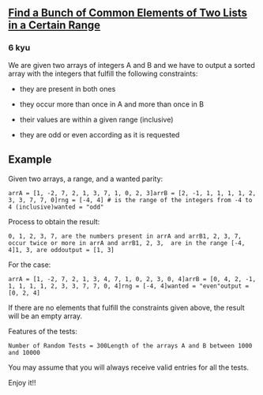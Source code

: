 <h2><a href=https://www.codewars.com/kata/58161c5ac7e37d17fc00002f/train/javascript target="_blank">Find a Bunch of Common Elements of Two Lists in a Certain Range</a></h2><h3>6 kyu</h3><p>We are given two arrays of integers A and B and we have to output a sorted array with the integers that fulfill the following constraints:</p><ul><li><p>they are present in both ones</p></li><li><p>they occur more than once in A and more than once in B</p></li><li><p>their values are within a given range (inclusive)</p></li><li><p>they are odd or even according as it is requested</p></li></ul><h2 id="example">Example</h2><p>Given two arrays, a range, and a wanted parity:</p><pre><code class="language-python"><span class="cm-variable">arrA</span> <span class="cm-operator">=</span> [<span class="cm-number">1</span>, <span class="cm-operator">-</span><span class="cm-number">2</span>, <span class="cm-number">7</span>, <span class="cm-number">2</span>, <span class="cm-number">1</span>, <span class="cm-number">3</span>, <span class="cm-number">7</span>, <span class="cm-number">1</span>, <span class="cm-number">0</span>, <span class="cm-number">2</span>, <span class="cm-number">3</span>]<span class="cm-variable">arrB</span> <span class="cm-operator">=</span> [<span class="cm-number">2</span>, <span class="cm-operator">-</span><span class="cm-number">1</span>, <span class="cm-number">1</span>, <span class="cm-number">1</span>, <span class="cm-number">1</span>, <span class="cm-number">1</span>, <span class="cm-number">2</span>, <span class="cm-number">3</span>, <span class="cm-number">3</span>, <span class="cm-number">7</span>, <span class="cm-number">7</span>, <span class="cm-number">0</span>]<span class="cm-variable">rng</span> <span class="cm-operator">=</span> [<span class="cm-operator">-</span><span class="cm-number">4</span>, <span class="cm-number">4</span>] <span class="cm-comment"># is the range of the integers from -4 to 4 (inclusive)</span><span class="cm-variable">wanted</span> <span class="cm-operator">=</span> <span class="cm-string">"odd"</span></code></pre><p>Process to obtain the result:</p><pre><code>0, 1, 2, 3, 7, are the numbers present in arrA and arrB1, 2, 3, 7,  occur twice or more in arrA and arrB1, 2, 3,  are in the range [-4, 4]1, 3, are oddoutput = [1, 3] </code></pre><p>For the case:</p><pre><code class="language-python"><span class="cm-variable">arrA</span> <span class="cm-operator">=</span> [<span class="cm-number">1</span>, <span class="cm-operator">-</span><span class="cm-number">2</span>, <span class="cm-number">7</span>, <span class="cm-number">2</span>, <span class="cm-number">1</span>, <span class="cm-number">3</span>, <span class="cm-number">4</span>, <span class="cm-number">7</span>, <span class="cm-number">1</span>, <span class="cm-number">0</span>, <span class="cm-number">2</span>, <span class="cm-number">3</span>, <span class="cm-number">0</span>, <span class="cm-number">4</span>]<span class="cm-variable">arrB</span> <span class="cm-operator">=</span> [<span class="cm-number">0</span>, <span class="cm-number">4</span>, <span class="cm-number">2</span>, <span class="cm-operator">-</span><span class="cm-number">1</span>, <span class="cm-number">1</span>, <span class="cm-number">1</span>, <span class="cm-number">1</span>, <span class="cm-number">1</span>, <span class="cm-number">2</span>, <span class="cm-number">3</span>, <span class="cm-number">3</span>, <span class="cm-number">7</span>, <span class="cm-number">7</span>, <span class="cm-number">0</span>, <span class="cm-number">4</span>]<span class="cm-variable">rng</span> <span class="cm-operator">=</span> [<span class="cm-operator">-</span><span class="cm-number">4</span>, <span class="cm-number">4</span>]<span class="cm-variable">wanted</span> <span class="cm-operator">=</span> <span class="cm-string">"even"</span><span class="cm-variable">output</span> <span class="cm-operator">=</span> [<span class="cm-number">0</span>, <span class="cm-number">2</span>, <span class="cm-number">4</span>] </code></pre><p>If there are no elements that fulfill the constraints given above, the result will be an empty array.</p><p>Features of the tests:</p><pre><code>Number of Random Tests = 300Length of the arrays A and B between 1000 and 10000</code></pre><p>You may assume that you will always receive valid entries for all the tests.</p><p>Enjoy it!!</p>